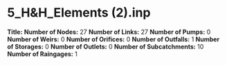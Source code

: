 # 5_H&H_Elements (2).inp
**Title:** 
**Number of Nodes:** 27
**Number of Links:** 27
**Number of Pumps:** 0
**Number of Weirs:** 0
**Number of Orifices:** 0
**Number of Outfalls:** 1
**Number of Storages:** 0
**Number of Outlets:** 0
**Number of Subcatchments:** 10
**Number of Raingages:** 1
